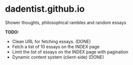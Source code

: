 # dadentist.github.io
Shower thoughts, philosophical rambles and random essays

**TODO:**
- Clean URL for fetching essays. (DONE)
- Fetch a list of 10 essays on the INDEX page
- Limit the list of essays on the INDEX page with pagination
- Dynamic content system (client-side) (DONE)

